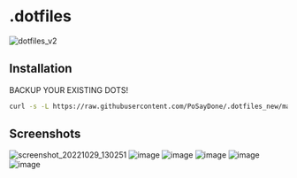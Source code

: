 # .dotfiles
![dotfiles_v2](https://user-images.githubusercontent.com/29358657/164911753-58d37470-6ae5-4bc8-b492-52f0ecda795a.png)

## Installation
BACKUP YOUR EXISTING DOTS!

```bash
curl -s -L https://raw.githubusercontent.com/PoSayDone/.dotfiles_new/main/install.sh | bash
```

## Screenshots
![screenshot_20221029_130251](https://user-images.githubusercontent.com/29358657/198820941-9cac91a5-fc51-4cf9-a9bd-498c471a78d6.png)
![image](https://user-images.githubusercontent.com/29358657/198821333-29f0e50b-14c1-4f8e-bbc0-e324e1bfd73a.png)
![image](https://user-images.githubusercontent.com/29358657/198821042-5e4e0a00-9710-4293-baf1-064b99590766.png)
![image](https://user-images.githubusercontent.com/29358657/198821165-60cc8b75-d566-4a56-9994-c02d7abb867b.png)
![image](https://user-images.githubusercontent.com/29358657/198821069-549f6bd7-8e2e-466c-a6f6-29bc4ca264f4.png)
![image](https://user-images.githubusercontent.com/29358657/198821304-4b787d81-b985-427a-a584-b98321e6c77b.png)
